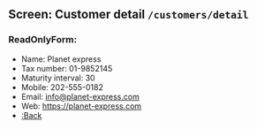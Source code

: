 ## Screen: Customer detail `/customers/detail`

### ReadOnlyForm:

- Name: Planet express
- Tax number: 01-9852145
- Maturity interval: 30
- Mobile: 202-555-0182
- Email: info@planet-express.com
- Web: https://planet-express.com
- [:Back](#/customers)
